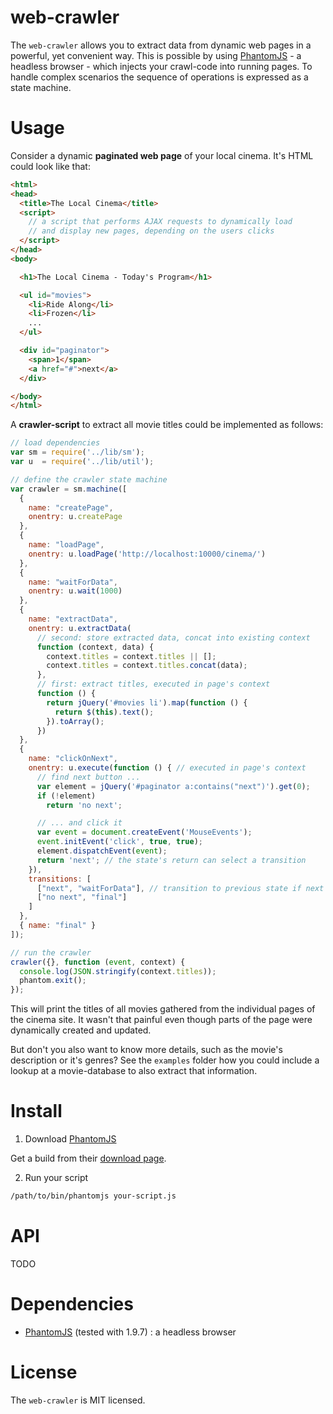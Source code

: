 # web-crawler

The `web-crawler` allows you to extract data from dynamic web pages in a powerful, yet convenient way. This is possible by using [PhantomJS]() - a headless browser - which injects your crawl-code into running pages. To handle complex scenarios the sequence of operations is expressed as a state machine.

# Usage

Consider a dynamic **paginated web page** of your local cinema. It's HTML could look like that:

```html
<html>
<head>
  <title>The Local Cinema</title>
  <script>
    // a script that performs AJAX requests to dynamically load
    // and display new pages, depending on the users clicks
  </script>
</head>
<body>

  <h1>The Local Cinema - Today's Program</h1>

  <ul id="movies">
    <li>Ride Along</li>
    <li>Frozen</li>
    ...
  </ul>

  <div id="paginator">
    <span>1</span>
    <a href="#">next</a>
  </div>

</body>
</html>
```

A **crawler-script** to extract all movie titles could be implemented as follows:

```javascript
// load dependencies
var sm = require('../lib/sm');
var u  = require('../lib/util');

// define the crawler state machine
var crawler = sm.machine([
  {
    name: "createPage",
    onentry: u.createPage
  },
  {
    name: "loadPage",
    onentry: u.loadPage('http://localhost:10000/cinema/')
  },
  {
    name: "waitForData",
    onentry: u.wait(1000)
  },
  {
    name: "extractData",
    onentry: u.extractData(
      // second: store extracted data, concat into existing context
      function (context, data) { 
        context.titles = context.titles || [];
        context.titles = context.titles.concat(data);
      }, 
      // first: extract titles, executed in page's context
      function () { 
        return jQuery('#movies li').map(function () {
          return $(this).text();
        }).toArray();
      })
  },
  {
    name: "clickOnNext",
    onentry: u.execute(function () { // executed in page's context
      // find next button ...
      var element = jQuery('#paginator a:contains("next")').get(0);
      if (!element)
        return 'no next';

      // ... and click it
      var event = document.createEvent('MouseEvents');
      event.initEvent('click', true, true);
      element.dispatchEvent(event);
      return 'next'; // the state's return can select a transition
    }),
    transitions: [
      ["next", "waitForData"], // transition to previous state if next button exists
      ["no next", "final"]
    ]
  },
  { name: "final" }
]);

// run the crawler
crawler({}, function (event, context) {
  console.log(JSON.stringify(context.titles));
  phantom.exit();
});
```

This will print the titles of all movies gathered from the individual pages of the cinema site. It wasn't that painful even though parts of the page were dynamically created and updated.

But don't you also want to know more details, such as the movie's description or it's genres? See the `examples` folder how you could include a lookup at a movie-database to also extract that information.

# Install

1. Download [PhantomJS](PhantomJS)

  Get a build from their [download page](http://phantomjs.org/download.html).

2. Run your script

  ```bash
  /path/to/bin/phantomjs your-script.js
  ```

# API

TODO

# Dependencies

* [PhantomJS](PhantomJS) (tested with 1.9.7) : a headless browser

# License

The `web-crawler` is MIT licensed.

[PhantomJS]: http://phantomjs.org/

